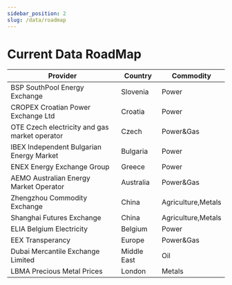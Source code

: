 ```yaml
---
sidebar_position: 2
slug: /data/roadmap
---
```

Current Data RoadMap
====================

|**Provider**|**Country**|**Commodity**|
|-|-|-|
|BSP SouthPool Energy Exchange|Slovenia|Power|
|CROPEX Croatian Power Exchange Ltd|Croatia|Power|
|OTE Czech electricity and gas market operator|Czech|Power&Gas|
|IBEX Independent Bulgarian Energy Market|Bulgaria|Power|
|ENEX Energy Exchange Group|Greece|Power|
|AEMO Australian Energy Market Operator|Australia|Power&Gas|
|Zhengzhou Commodity Exchange|China|Agriculture,Metals|
|Shanghai Futures Exchange |China|Agriculture,Metals|
|ELIA Belgium Electricity|Belgium|Power|
|EEX Transperancy|Europe|Power&Gas|
|Dubai Mercantile Exchange Limited|Middle East|Oil|
|LBMA Precious Metal Prices|London|Metals|